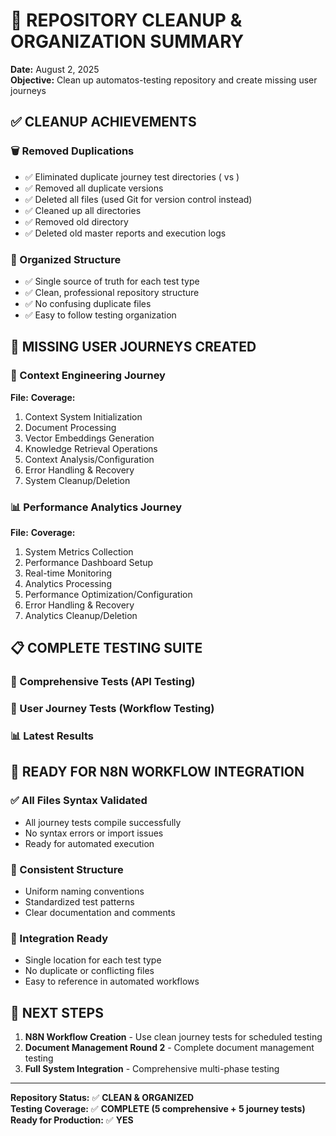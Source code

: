 # 🧹 REPOSITORY CLEANUP & ORGANIZATION SUMMARY

**Date:** August 2, 2025  
**Objective:** Clean up automatos-testing repository and create missing user journeys

## ✅ CLEANUP ACHIEVEMENTS

### **🗑️ Removed Duplications**
- ✅ Eliminated duplicate journey test directories ( vs )
- ✅ Removed all  duplicate versions
- ✅ Deleted all  files (used Git for version control instead)
- ✅ Cleaned up all  directories
- ✅ Removed old  directory
- ✅ Deleted old master reports and execution logs

### **📁 Organized Structure**
- ✅ Single source of truth for each test type
- ✅ Clean, professional repository structure
- ✅ No confusing duplicate files
- ✅ Easy to follow testing organization

## 🎯 MISSING USER JOURNEYS CREATED

### **🧠 Context Engineering Journey**
**File:** 
**Coverage:**
1. Context System Initialization
2. Document Processing
3. Vector Embeddings Generation
4. Knowledge Retrieval Operations
5. Context Analysis/Configuration
6. Error Handling & Recovery
7. System Cleanup/Deletion

### **📊 Performance Analytics Journey**
**File:** 
**Coverage:**
1. System Metrics Collection
2. Performance Dashboard Setup
3. Real-time Monitoring
4. Analytics Processing
5. Performance Optimization/Configuration
6. Error Handling & Recovery
7. Analytics Cleanup/Deletion

## 📋 COMPLETE TESTING SUITE

### **🔬 Comprehensive Tests (API Testing)**


### **🎯 User Journey Tests (Workflow Testing)**


### **📊 Latest Results**


## 🚀 READY FOR N8N WORKFLOW INTEGRATION

### **✅ All Files Syntax Validated**
- All journey tests compile successfully
- No syntax errors or import issues
- Ready for automated execution

### **📝 Consistent Structure**
- Uniform naming conventions
- Standardized test patterns
- Clear documentation and comments

### **🔧 Integration Ready**
- Single location for each test type
- No duplicate or conflicting files
- Easy to reference in automated workflows

## 🎯 NEXT STEPS

1. **N8N Workflow Creation** - Use clean journey tests for scheduled testing
2. **Document Management Round 2** - Complete document management testing
3. **Full System Integration** - Comprehensive multi-phase testing

---

**Repository Status:** ✅ **CLEAN & ORGANIZED**  
**Testing Coverage:** ✅ **COMPLETE (5 comprehensive + 5 journey tests)**  
**Ready for Production:** ✅ **YES**
